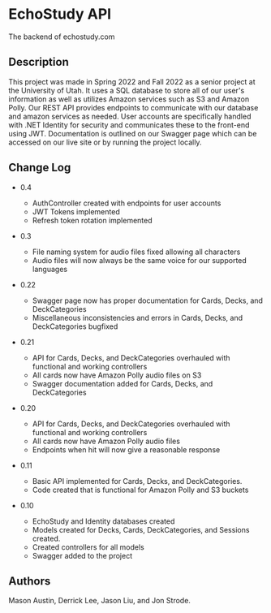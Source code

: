 # EchoStudy API

The backend of echostudy.com

## Description

This project was made in Spring 2022 and Fall 2022 as a senior project at the University of Utah. It uses a SQL database to store all of our user's information as well as utilizes Amazon services such as S3 and Amazon Polly. Our REST API provides endpoints to communicate with our database and amazon services as needed. User accounts are specifically handled with .NET Identity for security and communicates these to the front-end using JWT. Documentation is outlined on our Swagger page which can be accessed on our live site or by running the project locally.

## Change Log

* 0.4
    * AuthController created with endpoints for user accounts
    * JWT Tokens implemented
    * Refresh token rotation implemented

* 0.3
    * File naming system for audio files fixed allowing all characters
    * Audio files will now always be the same voice for our supported languages

* 0.22
    * Swagger page now has proper documentation for Cards, Decks, and DeckCategories
    * Miscellaneous inconsistencies and errors in Cards, Decks, and DeckCategories bugfixed

* 0.21
    * API for Cards, Decks, and DeckCategories overhauled with functional and working controllers
    * All cards now have Amazon Polly audio files on S3 
    * Swagger documentation added for Cards, Decks, and DeckCategories

* 0.20
    * API for Cards, Decks, and DeckCategories overhauled with functional and working controllers
    * All cards now have Amazon Polly audio files
    * Endpoints when hit will now give a reasonable response

* 0.11
    * Basic API implemented for Cards, Decks, and DeckCategories.
    * Code created that is functional for Amazon Polly and S3 buckets 

* 0.10
    * EchoStudy and Identity databases created
	* Models created for Decks, Cards, DeckCategories, and Sessions created.
    * Created controllers for all models
    * Swagger added to the project


## Authors

Mason Austin, Derrick Lee, Jason Liu, and Jon Strode.